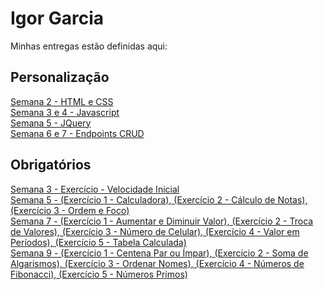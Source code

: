 # Igor Garcia
Minhas entregas estão definidas aqui:
## Personalização
<a href="https://github.com/IgorSFG/modulo2/tree/2022M2T2/Projeto2/03_AUT_EST_ENTREGA/Semana%202"> Semana 2 - HTML e CSS</a><br/>
<a href="https://github.com/IgorSFG/modulo2/tree/2022M2T2/Projeto2/03_AUT_EST_ENTREGA/Semana%203%20e%204"> Semana 3 e 4 - Javascript</a><br/>
<a href="https://github.com/IgorSFG/modulo2/tree/2022M2T2/Projeto2/03_AUT_EST_ENTREGA/Semana%205"> Semana 5 - JQuery</a><br/>
<a href="https://github.com/IgorSFG/modulo2/tree/2022M2T2/Projeto2/03_AUT_EST_ENTREGA/Semana%206%20e%207"> Semana 6 e 7 - Endpoints CRUD</a><br/>
## Obrigatórios
<a href="https://github.com/IgorSFG/modulo2/tree/2022M2T2/Projeto2/04_AUT_EST_EX_OBRIGATORIOS/Semana%203"> Semana 3 - Exercício - Velocidade Inicial</a><br/>
<a href="https://github.com/IgorSFG/modulo2/tree/2022M2T2/Projeto2/04_AUT_EST_EX_OBRIGATORIOS/Semana%205https://github.com/IgorSFG/modulo2/tree/2022M2T2/Projeto2/04_AUT_EST_EX_OBRIGATORIOS/Semana%205"> Semana 5 - (Exercício 1 - Calculadora), (Exercício 2 - Cálculo de Notas), (Exercício 3 - Ordem e Foco)</a><br/>
<a href="https://github.com/IgorSFG/modulo2/tree/2022M2T2/Projeto2/04_AUT_EST_EX_OBRIGATORIOS/Semana%207"> Semana 7 - (Exercício 1 - Aumentar e Diminuir Valor), (Exercício 2 - Troca de Valores), (Exercício 3 - Número de Celular), (Exercício 4 - Valor em Períodos), (Exercício 5 - Tabela Calculada)</a><br/>
<a href=""> Semana 9 - (Exercício 1 - Centena Par ou Ímpar), (Exercício 2 - Soma de Algarismos), (Exercício 3 - Ordenar Nomes), (Exercício 4 - Números de Fibonacci), (Exercício 5 - Números Primos)</a><br/>
